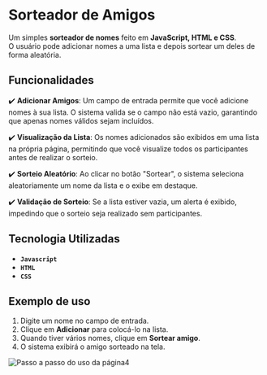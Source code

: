 # Sorteador de Amigos

Um simples **sorteador de nomes** feito em **JavaScript, HTML e CSS**.  
O usuário pode adicionar nomes a uma lista e depois sortear um deles de forma aleatória. 


## Funcionalidades
✔️ **Adicionar Amigos**: Um campo de entrada permite que você adicione nomes à sua lista. O sistema valida se o campo não está vazio, garantindo que apenas nomes válidos sejam incluídos.

✔️ **Visualização da Lista**: Os nomes adicionados são exibidos em uma lista na própria página, permitindo que você visualize todos os participantes antes de realizar o sorteio.

✔️ **Sorteio Aleatório**: Ao clicar no botão "Sortear", o sistema seleciona aleatoriamente um nome da lista e o exibe em destaque.

✔️ **Validação de Sorteio**: Se a lista estiver vazia, um alerta é exibido, impedindo que o sorteio seja realizado sem participantes.


## Tecnologia Utilizadas

- **`Javascript`**
- **`HTML`**
- **`CSS`**

## Exemplo de uso

1. Digite um nome no campo de entrada.
2. Clique em **Adicionar** para colocá-lo na lista.
3. Quando tiver vários nomes, clique em **Sortear amigo**.
4. O sistema exibirá o amigo sorteado na tela.

![Passo a passo do uso da página](https://github.com/user-attachments/assets/be989eb2-09f9-41df-b6c9-f59e95993432)4
